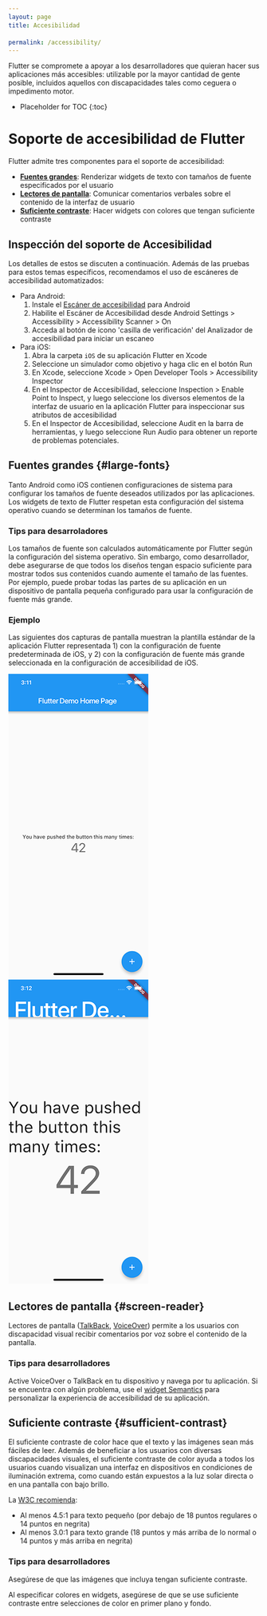 ```yaml
---
layout: page
title: Accesibilidad

permalink: /accessibility/
---
```


Flutter se compromete a apoyar a los desarrolladores que quieran hacer sus aplicaciones más
accesibles: utilizable por la mayor cantidad de gente posible, incluidos aquellos con
discapacidades tales como ceguera o impedimento motor.

* Placeholder for TOC
{:toc}

# Soporte de accesibilidad de Flutter

Flutter admite tres componentes para el soporte de accesibilidad:

* **[Fuentes grandes](#large-fonts)**: Renderizar widgets de texto con tamaños de fuente especificados por el usuario
* **[Lectores de pantalla](#screen-reader)**: Comunicar comentarios verbales sobre el contenido de la interfaz de usuario
* **[Suficiente contraste](#sufficient-contrast)**: Hacer widgets con colores que tengan suficiente contraste

## Inspección del soporte de Accesibilidad

Los detalles de estos se discuten a continuación. Además de las pruebas para estos temas específicos, recomendamos el uso de escáneres de accesibilidad automatizados:

  * Para Android:
    1. Instale el [Escáner de accesibilidad][accessibility-scanner] para Android
    1. Habilite el Escáner de Accesibilidad desde Android Settings > Accessibility >
       Accessibility Scanner > On
    1. Acceda al botón de icono 'casilla de verificación' del Analizador de accesibilidad para iniciar un escaneo
  * Para iOS:
    1. Abra la carpeta `iOS` de su aplicación Flutter en Xcode
    1. Seleccione un simulador como objetivo y haga clic en el botón Run
    1. En Xcode, seleccione Xcode > Open Developer Tools > Accessibility Inspector
    1. En el Inspector de Accesibilidad, seleccione Inspection > Enable Point to
       Inspect, y luego seleccione los diversos elementos de la interfaz de usuario en la aplicación Flutter para inspeccionar sus atributos de accesibilidad
    1. En el Inspector de Accesibilidad, seleccione Audit en la barra de herramientas, y luego
       seleccione Run Audio para obtener un reporte de problemas potenciales.

[accessibility-scanner]: https://play.google.com/store/apps/details?id=com.google.android.apps.accessibility.auditor&hl=en

## Fuentes grandes {#large-fonts}

Tanto Android como iOS contienen configuraciones de sistema para configurar los tamaños de fuente deseados utilizados por las aplicaciones. Los widgets de texto de Flutter respetan esta configuración del sistema operativo cuando se determinan los tamaños de fuente.

### Tips para desarroladores

Los tamaños de fuente son calculados automáticamente por Flutter según la configuración del sistema operativo. Sin embargo, como desarrollador, debe asegurarse de que todos los diseños tengan espacio suficiente para mostrar todos sus contenidos cuando aumente el tamaño de las fuentes. Por ejemplo, puede probar todas las partes de su aplicación en un dispositivo de pantalla pequeña configurado para usar la configuración de fuente más grande.

### Ejemplo

Las siguientes dos capturas de pantalla muestran la plantilla estándar de la aplicación Flutter representada 1) con la configuración de fuente predeterminada de iOS, y 2) con la configuración de fuente más grande seleccionada en la configuración de accesibilidad de iOS.

![Captura de pantalla que muestra una aplicación de Flutter con un tamaño de fuente regular](/images/a18n/a18n-fonts-regular.png)
![Captura de pantalla que muestra una aplicación de Flutter que utiliza el tamaño de fuente más grande disponible](/images/a18n/a18n-fonts-large.png)

## Lectores de pantalla {#screen-reader}

Lectores de pantalla ([TalkBack][talkback], [VoiceOver][voiceover]) permite a los usuarios con discapacidad visual recibir comentarios por voz sobre el contenido de la pantalla.

### Tips para desarrolladores

Active VoiceOver o TalkBack en tu dispositivo y navega por tu aplicación. Si se encuentra con algún problema, use el [widget Semantics][semanticswidget] para personalizar la experiencia de accesibilidad de su aplicación.

[talkback]: https://support.google.com/accessibility/android/answer/6283677?hl=en
[voiceover]: https://www.apple.com/lae/accessibility/iphone/vision/
[semanticswidget]: https://docs.flutter.io/flutter/widgets/Semantics-class.html

## Suficiente contraste {#sufficient-contrast}

El suficiente contraste de color hace que el texto y las imágenes sean más fáciles de leer. Además de beneficiar a los usuarios con diversas discapacidades visuales, el suficiente contraste de color ayuda a todos los usuarios cuando visualizan una interfaz en dispositivos en condiciones de iluminación extrema, como cuando están expuestos a la luz solar directa o en una pantalla con bajo brillo.

La [W3C recomienda](https://www.w3.org/TR/UNDERSTANDING-WCAG20/visual-audio-contrast-contrast.html):

* Al menos 4.5:1 para texto pequeño (por debajo de 18 puntos regulares o 14 puntos en negrita)
* Al menos 3.0:1 para texto grande (18 puntos y más arriba de lo normal o 14 puntos y más arriba en negrita)

### Tips para desarrolladores

Asegúrese de que las imágenes que incluya tengan suficiente contraste.

Al especificar colores en widgets, asegúrese de que se use suficiente contraste entre
selecciones de color en primer plano y fondo.
